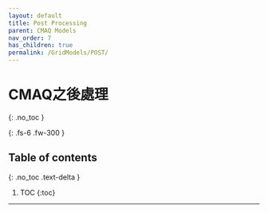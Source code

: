 ```yaml
---
layout: default
title: Post Processing
parent: CMAQ Models
nav_order: 7
has_children: true
permalink: /GridModels/POST/
---
```


# **CMAQ**之後處理
{: .no_toc }


{: .fs-6 .fw-300 }

## Table of contents
{: .no_toc .text-delta }

1. TOC
{:toc}

---



